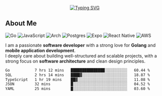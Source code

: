 <p align="center">
  <a href="https://git.io/typing-svg">
    <img src="https://readme-typing-svg.demolab.com?font=Fira+Code&weight=600&size=28&pause=10&color=3399FF&center=true&width=435&lines=Hi+there;I'm+Washington;A+Software+Developer" alt="Typing SVG" />
  </a>
</p>

## About Me
![Go](https://img.shields.io/badge/go-%2300ADD8.svg?style=for-the-badge&logo=go&logoColor=white)
![JavaScript](https://img.shields.io/badge/javascript-%23323330.svg?style=for-the-badge&logo=javascript&logoColor=%23F7DF1E)
![Arch](https://img.shields.io/badge/Arch%20Linux-1793D1?logo=arch-linux&logoColor=fff&style=for-the-badge)
![Postgres](https://img.shields.io/badge/postgres-%23316192.svg?style=for-the-badge&logo=postgresql&logoColor=white) 
![Expo](https://img.shields.io/badge/expo-1C1E24?style=for-the-badge&logo=expo&logoColor=#D04A37)
![React Native](https://img.shields.io/badge/react_native-%2320232a.svg?style=for-the-badge&logo=react&logoColor=%2361DAFB)
![AWS](https://img.shields.io/badge/AWS-%23FF9900.svg?style=for-the-badge&logo=amazon-aws&logoColor=white)

I am a passionate **software developer** with a strong love for **Golang** and **mobile application development**.  
I deeply care about building well-structured and scalable projects, with a strong focus on **software architecture** and clean design principles.  

<!--START_SECTION:waka-->

```txt
Go           7 hrs 12 mins   ███████████████░░░░░░░░░░   60.44 %
SQL          2 hrs 14 mins   ████▓░░░░░░░░░░░░░░░░░░░░   18.87 %
TypeScript   1 hr 19 mins    ██▓░░░░░░░░░░░░░░░░░░░░░░   11.08 %
JSON         32 mins         █░░░░░░░░░░░░░░░░░░░░░░░░   04.52 %
YAML         25 mins         █░░░░░░░░░░░░░░░░░░░░░░░░   03.60 %
```

<!--END_SECTION:waka-->

